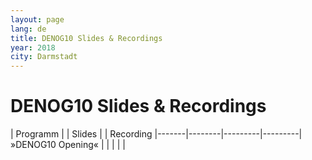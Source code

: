 ```yaml
---
layout: page
lang: de
title: DENOG10 Slides & Recordings
year: 2018
city: Darmstadt
---
```


# DENOG10 Slides & Recordings

 | Programm | | Slides | | Recording
|-------|--------|---------|---------|
»DENOG10 Opening« | |  | | |

